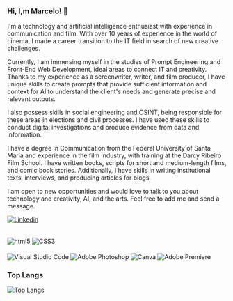 ### Hi, I,m Marcelo! 👋 

I'm a technology and artificial intelligence enthusiast with experience in communication and film. With over 10 years of experience in the world of cinema, I made a career transition to the IT field in search of new creative challenges.

Currently, I am immersing myself in the studies of Prompt Engineering and Front-End Web Development, ideal areas to connect IT and creativity. Thanks to my experience as a screenwriter, writer, and film producer, I have unique skills to create prompts that provide sufficient information and context for AI to understand the client's needs and generate precise and relevant outputs.

I also possess skills in social engineering and OSINT, being responsible for these areas in elections and civil processes. I have used these skills to conduct digital investigations and produce evidence from data and information.

I have a degree in Communication from the Federal University of Santa Maria and experience in the film industry, with training at the Darcy Ribeiro Film School. I have written books, scripts for short and medium-length films, and comic book stories. Additionally, I have skills in writing institutional texts, interviews, and producing articles for blogs.

I am open to new opportunities and would love to talk to you about technology and creativity, AI, and the arts. Feel free to add me and send a message.

[![Linkedin](https://img.shields.io/badge/LinkedIn-0077B5?style=for-the-badge&logo=linkedin&logoColor=white)](https://www.linkedin.com/in/marcelo-engster/)
<div style="display: inline_block"><br/>
  <img align="center" alt="html5" src=https://img.shields.io/badge/HTML5-E34F26?style=for-the-badge&logo=html5&logoColor=white />
 <img align="center" alt="CSS3" src=https://img.shields.io/badge/CSS3-1572B6?style=for-the-badge&logo=css3&logoColor=white />
</div>
  
<div style="display: inline_block"><br/>
  <img align="center" alt="Visual Studio Code" src=https://img.shields.io/badge/Visual_Studio_Code-0078D4?style=for-the-badge&logo=visual%20studio%20code&logoColor=white />
 <img align="center" alt="Adobe Photoshop" src=https://img.shields.io/badge/Adobe%20Photoshop-31A8FF?style=for-the-badge&logo=Adobe%20Photoshop&logoColor=black />
<img align="center" alt="Canva" src=https://img.shields.io/badge/Canva-%2300C4CC.svg?&style=for-the-badge&logo=Canva&logoColor=white />
  <img align="center" alt="Adobe Premiere" src=https://img.shields.io/badge/Adobe%20Premiere%20Pro-9999FF?style=for-the-badge&logo=Adobe%20Premiere%20Pro&logoColor=white />
</div>

### Top Langs
[![Top Langs](https://github-readme-stats.vercel.app/api/top-langs/?username=marceloengster)](https://github.com/marceloengster/github-readme-stats)

<!--
**marceloengster/marceloengster** is a ✨ _special_ ✨ repository because its `README.md` (this file) appears on your GitHub profile.

Here are some ideas to get you started:

- 🔭 I’m currently working on ...
- 🌱 I’m currently learning ...
- 👯 I’m looking to collaborate on ...
- 🤔 I’m looking for help with ...
- 💬 Ask me about ...
- 📫 How to reach me: ...
- 😄 Pronouns: ...
- ⚡ Fun fact: ...
-->
